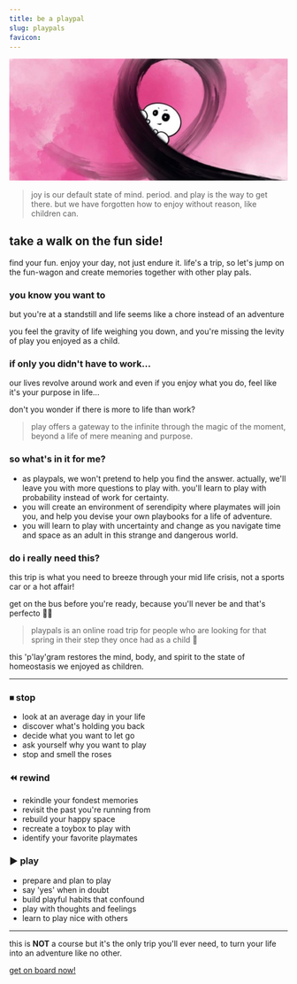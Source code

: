 ```yaml
---
title: be a playpal
slug: playpals
favicon: 
---
```


![assets/images/playpen.jpeg](assets/images/playpen.jpg)

> joy is our default state of mind. period. and play is the way to get there. but we have forgotten how to enjoy without reason, like children can.

## take a walk on the fun side!
find your fun. enjoy your day, not just endure it. life's a trip, so let's jump on the fun-wagon and create memories together with other play pals.

### you know you want to
but you're at a standstill and life seems like a chore instead of an adventure

you feel the gravity of life weighing you down, and you're missing the levity of play you enjoyed as a child.

### if only you didn't have to work...
our lives revolve around work and even if you enjoy what you do, feel like it's your purpose in life...

don't you wonder if there is more to life than work?

> play offers a gateway to the infinite through the magic of the moment, beyond a life of mere meaning and purpose.

### so what's in it for me?
- as playpals, we won't pretend to help you find the answer. actually, we'll leave you with more questions to play with. you'll learn to play with probability instead of work for certainty.
- you will create an environment of serendipity where playmates will join you, and help you devise your own playbooks for a life of adventure. 
- you will learn to play with uncertainty and change as you navigate time and space as an adult in this strange and dangerous world.

### do i really need this?
this trip is what you need to breeze through your mid life crisis, not a sports car or a hot affair!

get on the bus before you're ready, because you'll never be and that's perfecto 🤌🏽

> playpals is an online road trip for people who are looking for that spring in their step they once had as a child 🥳

this 'p'lay'gram restores the mind, body, and spirit to the state of homeostasis we enjoyed as children.

---
### ⏹ stop
- look at an average day in your life
- discover what's holding you back
- decide what you want to let go
- ask yourself why you want to play
- stop and smell the roses

### ⏪ rewind
- rekindle your fondest memories
- revisit the past you're running from
- rebuild your happy space
- recreate a toybox to play with
- identify your favorite playmates

### ▶️ play
- prepare and plan to play
- say 'yes' when in doubt
- build playful habits that confound
- play with thoughts and feelings
- learn to play nice with others

---
this is **NOT** a course but it's the only trip you'll ever need, to turn your life into an adventure like no other. 

[get on board now!](https://reddy2go.com/playpals)